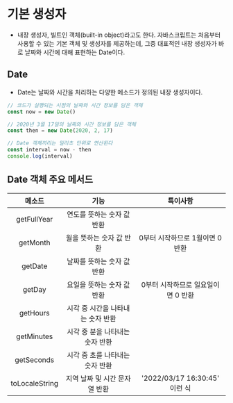 # 기본 생성자
- 내장 생성자, 빌트인 객체(built-in object)라고도 한다. 자바스크립트는 처음부터 사용할 수 있는 기본 객체 및 생성자를 제공하는데, 그중 대표적인 내장 생성자가 바로 날짜와 시간에 대해 표현하는 Date이다.

## Date

- Date는 날짜와 시간을 처리하는 다양한 메소드가 정의된 내장 생성자이다.

```javascript
// 코드가 실행되는 시점의 날짜와 시간 정보를 담은 객체
const now = new Date()

// 2020년 3월 17일의 날짜와 시간 정보를 담은 객체
const then = new Date(2020, 2, 17)

// Date 객체끼리는 밀리초 단위로 연산된다
const interval = now - then
console.log(interval)
```

## Date 객체 주요 메서드

|메소드|기능|특이사항|
|:---:|:---:|:---:|
|getFullYear|연도를 뜻하는 숫자 값 반환||
|getMonth|월을 뜻하는 숫자 값 반환|0부터 시작하므로 1월이면 0 반환|
|getDate|날짜를 뜻하는 숫자 값 반환||
|getDay|요일을 뜻하는 숫자 값 반환|0부터 시작하므로 일요일이면 0 반환|
|getHours|시각 중 시간을 나타내는 숫자 반환||
|getMinutes|시각 중 분을 나타내는 숫자 반환||
|getSeconds|시각 중 초를 나타내는 숫자 반환||
|toLocaleString|지역 날짜 및 시간 문자열 반환|'2022/03/17 16:30:45' 이런 식|
